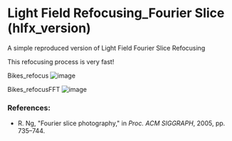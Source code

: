 # Light Field Refocusing_Fourier Slice (hlfx_version)
A simple reproduced version of Light Field Fourier Slice Refocusing

This refocusing process is very fast!

Bikes_refocus
![image](https://github.com/GilbertRC/Light-Field-Fourier-Slice-Refocusing-hlfx_version/blob/master/Bikes_refocus.gif)

Bikes_refocusFFT
![image](https://github.com/GilbertRC/Light-Field-Fourier-Slice-Refocusing-hlfx_version/blob/master/Bikes_refocusFFT.gif)

### References:
* R. Ng, "Fourier slice photography," in *Proc. ACM SIGGRAPH*, 2005, pp. 735–744.
